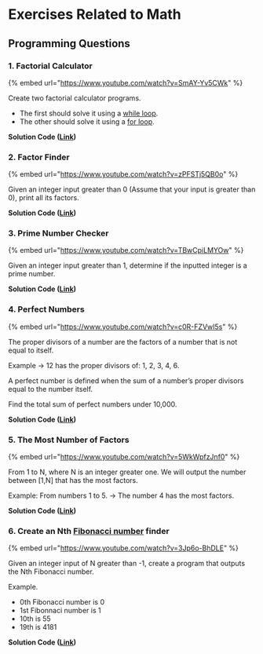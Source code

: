 # Exercises Related to Math

## Programming Questions

### 1. Factorial Calculator

{% embed url="https://www.youtube.com/watch?v=SmAY-Yv5CWk" %}

Create two factorial calculator programs.&#x20;

* The first should solve it using a [while loop](../../iterations/introduction-to-while-loops.md).&#x20;
* The other should solve it using a [for loop](../../iterations/introduction-to-for-loops.md).

**Solution Code (**[**Link**](https://raw.githubusercontent.com/mrparkonline/ics4u_2023F/main/video_solution/vid17.py)**)**

### 2. Factor Finder

{% embed url="https://www.youtube.com/watch?v=zPFSTj5QB0o" %}

Given an integer input greater than 0 (Assume that your input is greater than 0), print all its factors.

**Solution Code (**[**Link**](https://raw.githubusercontent.com/mrparkonline/ics4u_2023F/main/video_solution/vid18.py)**)**

### 3. Prime Number Checker

{% embed url="https://www.youtube.com/watch?v=TBwCpiLMYOw" %}

Given an integer input greater than 1, determine if the inputted integer is a prime number.

**Solution Code (**[**Link**](https://raw.githubusercontent.com/mrparkonline/ics4u_2023F/main/video_solution/vid19.py)**)**

### 4. Perfect Numbers

{% embed url="https://www.youtube.com/watch?v=c0R-FZVwI5s" %}

The proper divisors of a number are the factors of a number that is not equal to itself.

Example → 12 has the proper divisors of: 1, 2, 3, 4, 6.

A perfect number is defined when the sum of a number’s proper divisors equal to the number itself.

Find the total sum of perfect numbers under 10,000.

**Solution Code (**[**Link**](https://raw.githubusercontent.com/mrparkonline/ics4u_2023F/main/video_solution/vid20.py)**)**

### 5. The Most Number of Factors

{% embed url="https://www.youtube.com/watch?v=5WkWpfzJnf0" %}

From 1 to N, where N is an integer greater one. We will output the number between \[1,N] that has the most factors.&#x20;

Example: From numbers 1 to 5. → The number 4 has the most factors.

**Solution Code (**[**Link**](https://raw.githubusercontent.com/mrparkonline/ics4u_2023F/main/video_solution/vid21.py)**)**

### 6. Create an Nth [Fibonacci number](https://en.wikipedia.org/wiki/Fibonacci_sequence) finder

{% embed url="https://www.youtube.com/watch?v=3Jp6o-BhDLE" %}

Given an integer input of N greater than -1, create a program that outputs the Nth Fibonacci number.

Example.

* 0th Fibonacci number is 0
* 1st Fibonnaci number is 1
* 10th is 55
* 19th is 4181

**Solution Code (**[**Link**](https://raw.githubusercontent.com/mrparkonline/ics4u_2023F/main/video_solution/vid22.py)**)**

